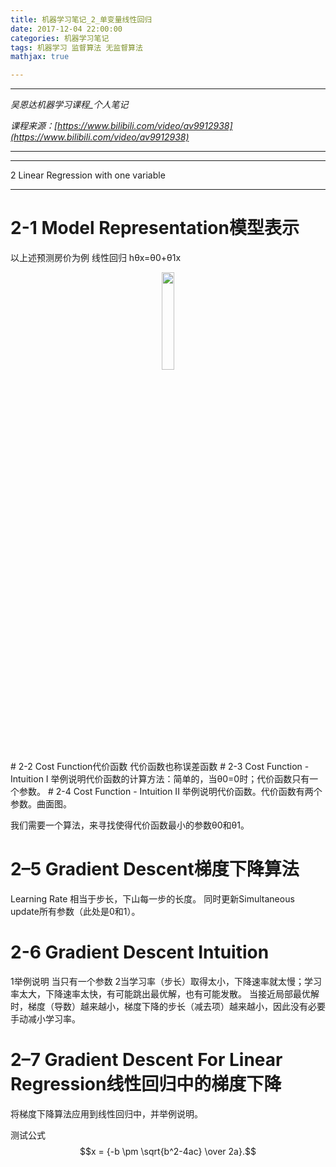 ```yaml
---
title: 机器学习笔记_2_单变量线性回归
date: 2017-12-04 22:00:00
categories: 机器学习笔记
tags: 机器学习 监督算法 无监督算法
mathjax: true

---
```


***

*吴恩达机器学习课程_个人笔记*

*课程来源：[https://www.bilibili.com/video/av9912938](https://www.bilibili.com/video/av9912938)*

***

***

2 Linear Regression with one variable

***

# 2-1 Model Representation模型表示
以上述预测房价为例
线性回归 hθx=θ0+θ1x
<div align=center> <img src="https://weidi1024.github.io/images/jiqixuexi.2.1.png" height="20%" /> </div>
# 2-2 Cost Function代价函数
代价函数也称误差函数
# 2-3 Cost Function - Intuition I
举例说明代价函数的计算方法：简单的，当θ0=0时；代价函数只有一个参数。
# 2-4 Cost Function - Intuition II
举例说明代价函数。代价函数有两个参数。曲面图。

我们需要一个算法，来寻找使得代价函数最小的参数θ0和θ1。
# 2–5 Gradient Descent梯度下降算法
Learning Rate 相当于步长，下山每一步的长度。
同时更新Simultaneous update所有参数（此处是0和1）。
 
# 2-6 Gradient Descent Intuition
1举例说明 当只有一个参数
2当学习率（步长）取得太小，下降速率就太慢；学习率太大，下降速率太快，有可能跳出最优解，也有可能发散。
当接近局部最优解时，梯度（导数）越来越小，梯度下降的步长（减去项）越来越小，因此没有必要手动减小学习率。
# 2–7  Gradient Descent For Linear Regression线性回归中的梯度下降
将梯度下降算法应用到线性回归中，并举例说明。


测试公式
$$x = {-b \pm \sqrt{b^2-4ac} \over 2a}.$$